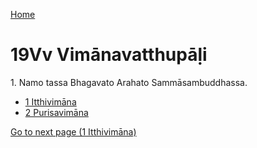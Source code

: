 
[Home](/)

# 19Vv Vimānavatthupāḷi

1\. Namo tassa Bhagavato Arahato Sammāsambuddhassa.

* [1 Itthivimāna](/tipitaka/19Vv/1.md)
* [2 Purisavimāna](/tipitaka/19Vv/2.md)

[Go to next page (1 Itthivimāna)](/tipitaka/19Vv/1.md)


